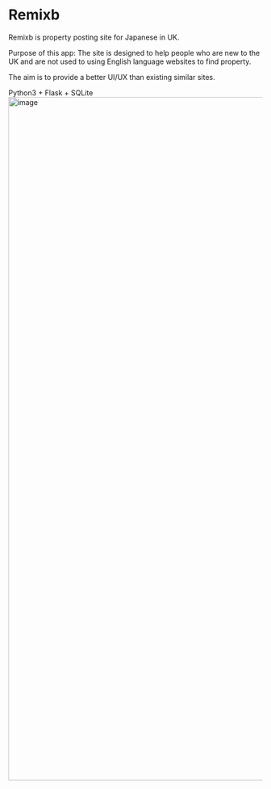 # Remixb
Remixb is property posting site for Japanese in UK.

Purpose of this app:
The site is designed to help people who are new to the UK and are not used to using English language websites to find property.

The aim is to provide a better UI/UX than existing similar sites.

Python3 + Flask + SQLite 
<img width="1354" alt="image" src="https://user-images.githubusercontent.com/31910138/201441351-d36357c5-2629-411b-aab2-9212531e2728.png">

